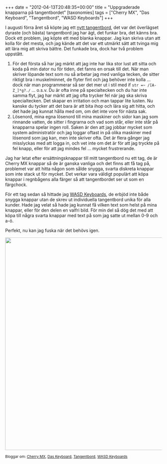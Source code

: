 +++
date = "2012-04-13T20:48:35+00:00"
title = "Uppgraderade knapparna på tangentbordet"
[taxonomies]
tags = ["Cherry MX", "Das Keyboard", "Tangentbord", "WASD Keyboards"]
+++

I augusti förra året så köpte jag ett [nytt tangentbord][1], det var det överlägset dyraste (och bästa) tangentbord jag har ägt, det funkar bra, det känns bra. Dock ett problem, jag köpte ett med blanka knappar. Jag kan skriva utan att kolla för det mesta, och jag kände att det var ett utmärkt sätt att tvinga mig att lära mig att skriva bättre. Det funkade bra, dock har två problem uppstått.

1.  För det första så har jag märkt att jag inte har lika stor lust att sitta och koda på min dator nu för tiden, det fanns en orsak till det. När man skriver löpande text som nu så arbetar jag med vanliga tecken, de sitter riktigt bra i muskelminnet, de flyter fint och jag behöver inte kolla &#8230; dock när man programmerar så ser det mer ut i stil med if `str =~ /[A-Z_]*g?./` &#8230; o.s.v. Du är ofta inne på specialtecken och du har inte samma flyt, jag har märkt att jag ofta trycker fel när jag ska skriva specialtecken. Det skapar en irritation och man tappar lite lusten. Nu kanske du tycker att det bara är att bita ihop och lära sig att hitta, och det hade jag kunnat hålla med om, om det inte vore för nästa sak.
2.  Lösenord, mina egna lösenord till mina maskiner och sidor kan jag som rinnande vatten, de sitter i fingrarna och vad som står, eller inte står på knapparna spelar ingen roll. Saken är den att jag jobbar mycket som system administratör och jag loggar oftast in på olika maskiner med lösenord som jag kan, men inte skriver ofta. Det är flera gånger jag misslyckas med att logga in, och vet inte om det är för att jag tryckte på fel knapp, eller för att jag mindes fel &#8230; mycket frustrerande.

Jag har letat efter ersättningsknappar till mitt tangentbord nu ett tag, de är Cherry MX knappar så de är ganska vanliga och det finns att få tag på, problemet var att hitta någon som sålde snygga, svarta diskreta knappar som inte stack ut för mycket. Det verkar vara väldigt populärt att köpa knappar i regnbågens alla färger så att tangentbordet ser ut som en färgchock.

För ett tag sedan så hittade jag [WASD Keyboards][2], de erbjöd inte både snygga knappar utan de skrev ut individuella tangentbord unika för alla kunder. Hade jag velat så hade jag kunnat få vilken text som helst på mina knappar, eller för den delen en valfri bild. För min del så dög det med att köpa till några svarta knappar med text på som jag satte ut mellan 0-9 och a-ö.

Perfekt, nu kan jag fuska när det behövs igen.

[<img class="aligncenter size-large wp-image-1155" title="visa-tbord" src="/images/2012/04/visa-tbord-1024x682.jpg" alt="" width="1024" height="682" />][3]

<small> <p class='technorati-tags'>
  Bloggar om: <a class='technorati-link' href='http://bloggar.se/om/Cherry+MX' rel='tag' target='_self'>Cherry MX</a>, <a class='technorati-link' href='http://bloggar.se/om/Das+Keyboard' rel='tag' target='_self'>Das Keyboard</a>, <a class='technorati-link' href='http://bloggar.se/om/Tangentbord' rel='tag' target='_self'>Tangentbord</a>, <a class='technorati-link' href='http://bloggar.se/om/WASD+Keyboards' rel='tag' target='_self'>WASD Keyboards</a>
</p></small>

 [1]: /post/2011/hur-mycket-ska-man-lagga-pa-ett-tangentbord/
 [2]: http://www.wasdkeyboards.com/
 [3]: /images/2012/04/visa-tbord.jpg
